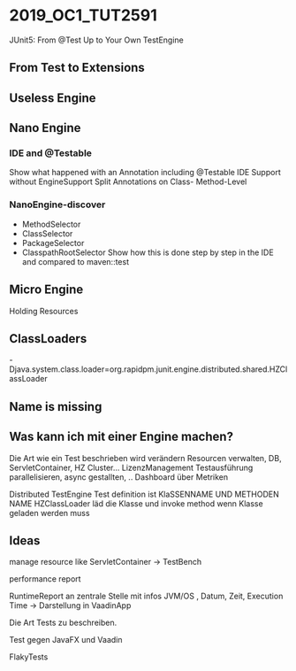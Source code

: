 # 2019_OC1_TUT2591
JUnit5: From @Test Up to Your Own TestEngine

## From Test to Extensions

## Useless Engine

## Nano Engine

### IDE and @Testable
Show what happened with an Annotation including @Testable
IDE Support without EngineSupport
Split Annotations on Class- Method-Level

### NanoEngine-discover
* MethodSelector
* ClassSelector
* PackageSelector
* ClasspathRootSelector
 Show how this is done step by step in the IDE and compared to maven::test
 

## Micro Engine
Holding Resources


## ClassLoaders

-Djava.system.class.loader=org.rapidpm.junit.engine.distributed.shared.HZClassLoader







## Name is missing


## Was kann ich mit einer Engine machen?
Die Art wie ein Test beschrieben wird verändern
Resourcen verwalten, DB, ServletContainer, HZ Cluster...
LizenzManagement
Testausführung parallelisieren, async gestallten, ..
Dashboard über Metriken

Distributed TestEngine
Test definition ist KlaSSENNAME UND METHODEN NAME
HZClassLoader läd die Klasse und invoke method
wenn Klasse geladen werden muss



## Ideas
manage resource like ServletContainer
-> TestBench

performance report

RuntimeReport an zentrale Stelle mit infos
JVM/OS , Datum, Zeit, Execution Time
-> Darstellung in VaadinApp

Die Art Tests zu beschreiben.

Test gegen JavaFX und Vaadin

FlakyTests




